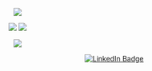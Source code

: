 <p align="center">
  <img src="https://badge42.vercel.app/api/v2/clj5t4hp5017508ie2lbus57n/stats?cursusId=21&coalitionId=285" />
</p>
<p align="center">
  <img src="https://github-readme-streak-stats.herokuapp.com?user=mrbff&theme=gotham&hide_border=true" />
  <img src="https://github-readme-stats.vercel.app/api/top-langs/?username=mrbff&layout=compact&theme=gotham&hide_border=true" />
</p>
<p align="center">
  <a href="https://skillicons.dev">
    <img src="https://skillicons.dev/icons?i=bash,solidity,ipfs,js,go,c,cpp,linux,git,docker,cmake,vscode,vim" />
  </a>
</p>
<p align="right">
  <a href="https://www.linkedin.com/in/marco-baffo/">
    <img src="https://img.shields.io/badge/LinkedIn-blue?style=for-the-badge&logo=linkedin&logoColor=white" alt="LinkedIn Badge"/>
  </a>
</p>
